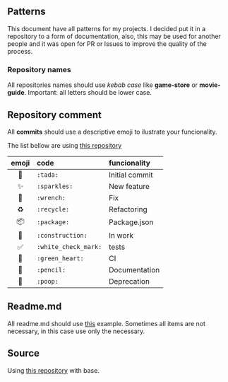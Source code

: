 ## Patterns

This document have all patterns for my projects. I decided put it in a repository to a form of documentation, also, this may be used for another people and it was open for PR or Issues to improve the quality of the process.

### Repository names

All repositories names should use *kebab case* like **game-store** or **movie-guide**.
Important: all letters should be lower case.

## Repository comment

All **commits** should use a descriptive emoji to ilustrate your funcionality.

The list bellow are using [this repository](https://gist.github.com/rxaviers/7360908)

| emoji         | code            | funcionality  |
| :-----------: |:--------------- | :-------------|
| :tada:        | `:tada:`        | Initial commit|
| :sparkles:    | `:sparkles:`    | New feature   |
| :wrench:      | `:wrench:`      | Fix           |
| :recycle:     | `:recycle:`     | Refactoring   |
| :package:     | `:package:`     | Package.json  |
| :construction:| `:construction:`| In work       |
| :white_check_mark:| `:white_check_mark:`| tests  |
| :green_heart: | `:green_heart:` | CI            |
| :pencil:      | `:pencil:`      | Documentation |
| :poop:        | `:poop:`        | Deprecation   |


## Readme.md

All readme.md should use [this](https://github.com/elsewhencode/project-guidelines/blob/master/README.sample.md) example. Sometimes all items are not necessary, in this case use only the necessary.

## Source

Using [this repository](https://github.com/elsewhencode/project-guidelines) with base.
